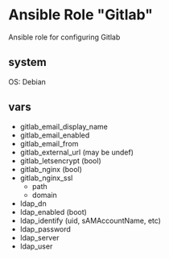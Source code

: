 # Ansible Role "Gitlab"

Ansible role for configuring Gitlab

## system
OS: Debian

## vars
* gitlab_email_display_name
* gitlab_email_enabled
* gitlab_email_from
* gitlab_external_url (may be undef)
* gitlab_letsencrypt (bool)
* gitlab_nginx (bool)
* gitlab_nginx_ssl
  * path
  * domain
* ldap_dn
* ldap_enabled (boot)
* ldap_identify (uid, sAMAccountName, etc)
* ldap_password
* ldap_server
* ldap_user
